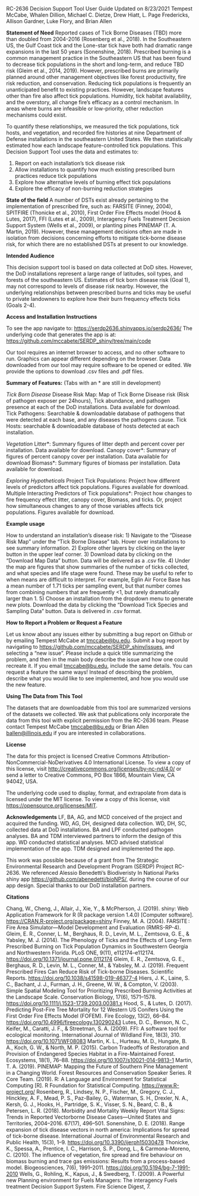 RC-2636 Decision Support Tool User Guide
Updated on 8/23/2021
Tempest McCabe, Whalen Dillion, Michael C. Dietze, Drew Hiatt, L. Page Fredericks, Allison Gardner, Luke Flory, and Brian Allen

**Statement of Need**
	Reported cases of Tick Borne Diseases (TBD) more than doubled from 2004-2016 (Rosenberg et al., 2018). In the Southeastern US, the Gulf Coast tick and the Lone-star tick have both had dramatic range expansions in the last 50 years (Sonenshine, 2018). Prescribed burning is a common management practice in the Southeastern US that has been found to decrease tick populations in the short and long-term, and reduce TBD risk (Gleim et al., 2014, 2019). However, prescribed burns are primarily planned around other management objectives like forest productivity, fire risk reduction, and conservation. Reducing tick populations is frequently an unanticipated benefit to existing practices. However, landscape features other than fire also affect tick populations. Humidity, tick habitat availability, and the overstory, all change fire’s efficacy as a control mechanism. In areas where burns are infeasible or low-priority, other reduction mechanisms could exist.

To quantify these relationships, we measured the tick populations, tick hosts, and vegetation, and recorded fire histories at nine Department of Defense installations in the southeastern United States. We then statistically estimated how each landscape feature-controlled tick populations. This Decision Support Tool uses the data and estimates to:

  1) Report on each installation’s tick disease risk
  2) Allow installations to quantify how much existing prescribed burn practices reduce tick populations
  3) Explore how alternative levels of burning effect tick populations
  4) Explore the efficacy of non-burning reduction strategies

**State of the field**
	A number of DSTs exist already pertaining to the implementation of prescribed fire, such as: FARSITE (Finney, 2004), SPITFIRE (Thonicke et al., 2010), First Order Fire Effects model (Hood & Lutes, 2017),  FFI (Lutes et al., 2009), Interagency Fuels Treatment Decision Support System (Wells et al., 2009), or planting pines PINEMAP (T. A. Martin, 2019).  However, these management decisions often are made in isolation from decisions concerning efforts to mitigate tick-borne disease risk, for which there are no established DSTs at present to our knowledge.
	
**Intended Audience** 

This decision support tool is based on data collected at DoD sites. However, the DoD installations represent a large range of latitudes, soil types, and forests of the southeastern US. Estimates of tick born disease risk (Goal 1), may not correspond to levels of disease risk nearby. However, the underlying relationships between prescribed burns and ticks may be useful to private landowners to explore how their burn frequency effects ticks (Goals 2-4). 


**Access and Installation Instructions**

To see the app navigate to: https://serdp2636.shinyapps.io/serdp2636/
The underlying code that generates the app is at: https://github.com/mccabete/SERDP_shiny/tree/main/code

Our tool requires an internet browser to access, and no other software to run. Graphics can appear different depending on the browser. Data downloaded from our tool may require software to be opened or edited. We provide the options to download .csv files and .pdf files. 

**Summary of Features:** 
(Tabs with an * are still in development)

_Tick Born Disease_ 
Disease Risk Map: Map of Tick Borne Disease risk (Risk of pathogen exposer per 24hours), Tick abundance, and pathogen presence at each of the DoD installations. Data available for download.  
Tick Pathogens: Searchable & downloadable database of pathogens that were detected at each base, and any diseases the pathogens cause. 
Tick Hosts: searchable & downloadable database of hosts detected at each installation. 

_Vegetation_
Litter*: Summary figures of litter depth and percent cover per installation. Data available for download. 
Canopy cover*: Summary of figures of percent canopy cover per installation. Data available for download
Biomass*: Summary figures of biomass per installation. Data available for download. 

_Exploring Hypotheticals_
Project Tick Populations: Project how different levels of predictors affect tick populations. Figures available for download. 
Multiple Interacting Predictors of Tick populations*: Project how changes to fire frequency effect litter, canopy cover, Biomass, and ticks. Or, project how simultaneous changes to any of those variables affects tick populations. Figures available for download. 


**Example usage**

How to understand an installation’s disease risk:
    1) Navigate to the “Disease Risk Map” under the “Tick Borne Disease” tab. Hover over installations to see summary information. 
    2)  Explore other layers by clicking on the layer button in the upper leaf corner. 
    3) Download data by clicking on the “Download Map Data” button. Data will be delivered as a .csv file. 
    4) Under the map are figures that show summaries of the number of ticks collected, and what species and life stage were found. These may be useful to refer to when means are difficult to interpret. For example, Eglin Air Force Base has a mean number of 1.71 ticks per sampling event, but that number comes from combining numbers that are frequently <1, but rarely dramatically larger than 1. 
    5) Choose an installation from the dropdown menu to generate new plots. Download the data by clicking the “Download Tick Species and Sampling Data” button. Data is delivered in .csv format. 

**How to Report a Problem or Request a Feature**

Let us know about any issues either by submitting a bug report on Github or by emailing Tempest McCabe at tmccabe@bu.edu. 
Submit a bug report by navigating to https://github.com/mccabete/SERDP_shiny/issues, and selecting a “new issue”. Please include a quick title summarizing the problem, and then in the main body describe the issue and how one could recreate it. If you email tmccabe@bu.edu, include the same details. 
You can request a feature the same ways! Instead of describing the problem, describe what you would like to see implemented, and how you would use the new feature. 

**Using The Data from This Tool**

The datasets that are downloadable from this tool are summarized versions of the datasets we collected. We ask that publications only incorporate the data from this tool with explicit permission from the RC-2636 team. Please contact Tempest McCabe tmccabe@bu.edu or Brian Allen ballen@illinois.edu if you are interested in collaborations. 

**License**

The data for this project is licensed Creative Commons Attribution-NonCommercial-NoDerivatives 4.0 International License. To view a copy of this license, visit http://creativecommons.org/licenses/by-nc-nd/4.0/ or send a letter to Creative Commons, PO Box 1866, Mountain View, CA 94042, USA.

The underlying code used to display, format, and extrapolate from data is licensed under the MIT license. To view a copy of this license, visit https://opensource.org/licenses/MIT. 

**Acknowledgements**
LF, BA, AG, and MCD conceived of the project and acquired the funding. WD, AG, DH, designed data collection. WD, DH, SC, collected data at DoD installations. BA and LPF conducted pathogen analyses. BA and TDM interviewed partners to inform the design of this app. WD conducted statistical analyses. MCD advised statistical implementation of the app. TDM designed and implemented the app. 

This work was possible because of  a grant from The Strategic Environmental Research and Development Program (SERDP) Project RC-2636. We referenced Alessio Benedetti’s Biodiveristy In National Parks shiny app https://github.com/abenedetti/bioNPS/, during the course of our app design. Special thanks to our DoD installation partners. 

**Citations**

Chang, W., Cheng, J., Allair, J., Xie, Y., & McPherson, J. (2019). shiny: Web Application Framework for R (R package version 1.4.0) [Computer software]. https://CRAN.R-project.org/package=shiny
Finney, M. A. (2004). FARSITE : Fire Area Simulator—Model Development and Evaluation (RMRS-RP-4).
Gleim, E. R., Conner, L. M., Berghaus, R. D., Levin, M. L., Zemtsova, G. E., & Yabsley, M. J. (2014). The Phenology of Ticks and the Effects of Long-Term Prescribed Burning on Tick Population Dynamics in Southwestern Georgia and Northwestern Florida. PLoS ONE, 9(11), e112174–e112174. https://doi.org/10.1371/journal.pone.0112174
Gleim, E. R., Zemtsova, G. E., Berghaus, R. D., Levin, M. L., Conner, M., & Yabsley, M. J. (2019). Frequent Prescribed Fires Can Reduce Risk of Tick-borne Diseases. Scientific Reports. https://doi.org/10.1038/s41598-019-46377-4
Hiers, J. K., Laine, S. C., Bachant, J. J., Furman, J. H., Greene, W. W., & Compton, V. (2003). Simple Spatial Modeling Tool for Prioritizing Prescribed Burning Activities at the Landscape Scale. Conservation Biology, 17(6), 1571–1578. https://doi.org/10.1111/j.1523-1739.2003.00381.x
Hood, S., & Lutes, D. (2017). Predicting Post-Fire Tree Mortality for 12 Western US Conifers Using the First Order Fire Effects Model (FOFEM). Fire Ecology, 13(2), 66–84. https://doi.org/10.4996/fireecology.130290243
Lutes, D. C., Benson, N. C., Keifer, M., Caratti, J. F., & Streetman, S. A. (2009). FFI: A software tool for ecological monitoring. International Journal of Wildland Fire, 18(3), 310. https://doi.org/10.1071/WF08083
Martin, K. L., Hurteau, M. D., Hungate, B. A., Koch, G. W., & North, M. P. (2015). Carbon Tradeoffs of Restoration and Provision of Endangered Species Habitat in a Fire-Maintained Forest. Ecosystems, 18(1), 76–88. https://doi.org/10.1007/s10021-014-9813-1
Martin, T. A. (2019). PINEMAP: Mapping the Future of Southern Pine Management in a Changing World. Forest Resources and Conservation Speaker Series.
R Core Team. (2019). R: A Language and Environment for Statistical Computing [R]. R Foundation for Statistical Computing. https://www.R-project.org/
Rosenberg, R., Lindsey, N. P., Fischer, M., Gregory, C. J., Hinckley, A. F., Mead, P. S., Paz-Bailey, G., Waterman, S. H., Drexler, N. A., Kersh, G. J., Hooks, H., Partridge, S. K., Visser, S. N., Beard, C. B., & Petersen, L. R. (2018). Morbidity and Mortality Weekly Report Vital Signs: Trends in Reported Vectorborne Disease Cases—United States and Territories, 2004–2016. 67(17), 496–501.
Sonenshine, D. E. (2018). Range expansion of tick disease vectors in north america: Implications for spread of tick-borne disease. International Journal of Environmental Research and Public Health, 15(3), 1–9. https://doi.org/10.3390/ijerph15030478
Thonicke, K., Spessa, A., Prentice, I. C., Harrison, S. P., Dong, L., & Carmona-Moreno, C. (2010). The influence of vegetation, fire spread and fire behaviour on biomass burning and trace gas emissions: Results from a process-based model. Biogeosciences, 7(6), 1991–2011. https://doi.org/10.5194/bg-7-1991-2010
Wells, G., Rohling, K., Kapus, J., & Swedberg, T. (2009). A Powerful new Planning environment for Fuels Managers: The interagency Fuels treatment Decision Support System. Fire Science Digest, 7.

